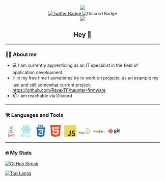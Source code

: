 <div align="center">
	<img src="https://media.giphy.com/media/GRVM7bxdn7yEFWTN6i/giphy.gif" width="150"/>
	<div id="badges">
	  <a href="https://twitter.de/ravextf">
	    <img src="https://img.shields.io/badge/Twitter-blue?style=for-the-badge&logo=twitter&logoColor=white" alt="Twitter Badge"/>
	  </a>
	  <a>
	  <img
	  src="https://img.shields.io/badge/-%F0%9D%9A%9B%F0%9D%9A%8A%F0%9D%9A%9F%F0%9D%9A%8E%F0%9D%9A%A1'%232649-%237289da?style=for-the-badge&logo=discord&logoColor=white"
	  alt="Discord Badge">
	  </a>
	</div>
	<img src="https://komarev.com/ghpvc/?username=RavexTF"/>
	<h2>
		Hey 👋
	</h2>
</div>
<!--<div align="center">
	<img src="https://media.giphy.com/media/dWesBcTLavkZuG35MI/giphy.gif" width="600" height="300"/> # Ja bruder sah doch nicht so cool aus
</div>-->

<hr>

### 👨‍💼 About me

- 💻 I am currently apprenticing as an IT specialist in the field of application development.
- :zap: In my free time I sometimes try to work on projects, as an example my last and still somewhat current project: https://github.com/RavexTF/haunter-firmware
- :mailbox: I am reachable via Discord

<hr>

### :hammer_and_wrench: Languages and Tools
<div>
  <img src="https://github.com/devicons/devicon/blob/master/icons/java/java-original-wordmark.svg" title="Java" alt="Java" width="40" height="40"/>&nbsp;
  <img src="https://github.com/devicons/devicon/blob/master/icons/react/react-original-wordmark.svg" title="React" alt="React" width="40" height="40"/>&nbsp;
  <img src="https://github.com/devicons/devicon/blob/master/icons/css3/css3-plain-wordmark.svg"  title="CSS3" alt="CSS" width="40" height="40"/>&nbsp;
  <img src="https://github.com/devicons/devicon/blob/master/icons/html5/html5-original.svg" title="HTML5" alt="HTML" width="40" height="40"/>&nbsp;
  <img src="https://github.com/devicons/devicon/blob/master/icons/javascript/javascript-original.svg" title="JavaScript" alt="JavaScript" width="40" height="40"/>&nbsp;
  <img src="https://github.com/devicons/devicon/blob/master/icons/mysql/mysql-original-wordmark.svg" title="MySQL"  alt="MySQL" width="40" height="40"/>&nbsp;
  <img src="https://github.com/devicons/devicon/blob/master/icons/nodejs/nodejs-original-wordmark.svg" title="NodeJS" alt="NodeJS" width="40" height="40"/>&nbsp;
  <img src="https://github.com/devicons/devicon/blob/master/icons/git/git-original-wordmark.svg" title="Git" **alt="Git" width="40" height="40"/>
</div>

<hr>

### :fire: My Stats
[![GitHub Streak](http://github-readme-streak-stats.herokuapp.com?user=RavexTF&theme=dark&hide_border=true&date_format=j%20M%5B%20Y%5D)](https://git.io/streak-stats)

<!--[![Top Langs](https://github-readme-stats.vercel.app/api/top-langs/?username=RavexTF&layout=compact&theme=vision-friendly-dark&hide_border=true)](https://github.com/anuraghazra/github-readme-stats) # bruder hier zeigt er irgendwie nichts an
-->
[![Top Langs](https://github-readme-stats.vercel.app/api?username=RavexTF&layout=compact&theme=vision-friendly-dark&hide_border=true)](https://github.com/anuraghazra/github-readme-stats)


<!---
RavexTF/RavexTF is a ✨ special ✨ repository because its `README.md` (this file) appears on your GitHub profile.
You can click the Preview link to take a look at your changes.

# Nein ich entferne das nicht!
--->
